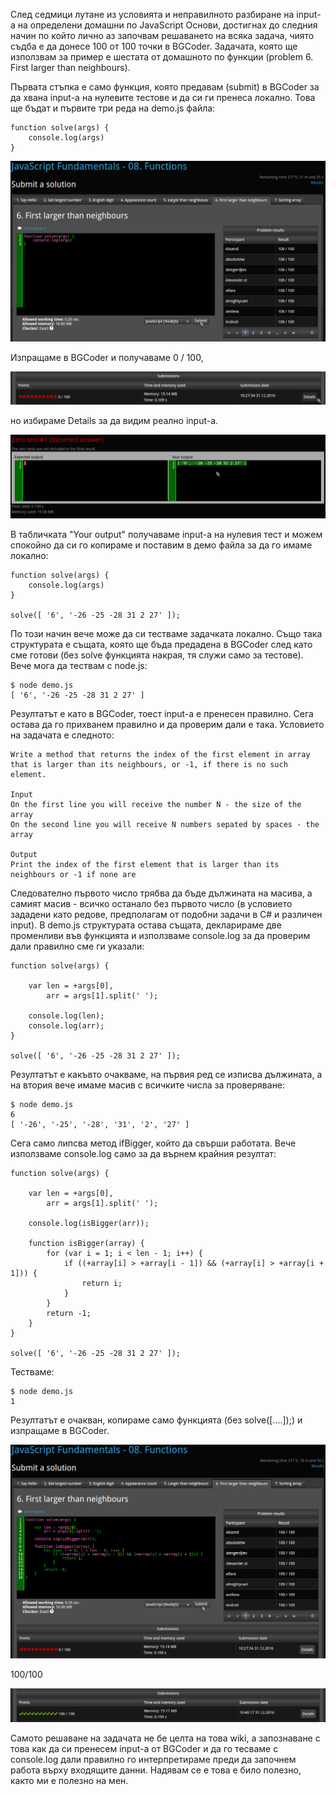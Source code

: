 След седмици лутане из условията и неправилното разбиране на input-a на определени домашни по JavaScript Основи, достигнах до следния начин по който лично аз започвам решаването на всяка задача, чиято съдба е да донесе 100 от 100 точки в BGCoder. Задачата, която ще използвам за пример е шестата от домашното по функции (problem 6. First larger than neighbours).

Първата стъпка е само функция, която предавам (submit) в BGCoder за да хвана input-a на нулевите тестове и да си ги пренеса локално. Това ще бъдат и първите три реда на demo.js файла:

```
function solve(args) { 
    console.log(args) 
}
```

![Alt text](./scr1.png?raw=true "Screenshot 1")

Изпращаме в BGCoder и получаваме 0 / 100, 

![Alt text](./scr2.png?raw=true "Screenshot 2")

но избираме Details за да видим реално input-a.

![Alt text](./scr3.png?raw=true "Screenshot 3")

В табличката "Your output" получаваме input-a на нулевия тест и можем спокойно да си го копираме и поставим в демо файла за да го имаме локално:

```
function solve(args) { 
    console.log(args) 
}

solve([ '6', '-26 -25 -28 31 2 27' ]);
```

По този начин вече може да си тестваме задачката локално. Също така структурата е същата, която ще бъда предадена в BGCoder след като сме готови (без solve функцията накрая, тя служи само за тестове). Вече мога да тествам с node.js:

```
$ node demo.js 
[ '6', '-26 -25 -28 31 2 27' ]
```

Резултатът е като в BGCoder, тоест input-a е пренесен правилно. Сега остава да го прихванем правилно и да проверим дали е така. Условието на задачата е следното:

```
Write a method that returns the index of the first element in array 
that is larger than its neighbours, or -1, if there is no such element.

Input
On the first line you will receive the number N - the size of the array
On the second line you will receive N numbers sepated by spaces - the array

Output
Print the index of the first element that is larger than its neighbours or -1 if none are
```

Следователно първото число трябва да бъде дължината на масива, а самият масив - всичко останало без първото число (в условието зададени като редове, предполагам от подобни задачи в C# и различен input). В demo.js структурата остава същата, декларираме две променливи във функцията и използваме console.log за да проверим дали правилно сме ги указали:

```
function solve(args) { 

    var len = +args[0],        
        arr = args[1].split(' ');

    console.log(len);
    console.log(arr); 
}

solve([ '6', '-26 -25 -28 31 2 27' ]);
```

Резултатът е какъвто очакваме, на първия ред се изписва дължината, a на втория вече имаме масив с всичките числа за проверяване:
```
$ node demo.js 
6
[ '-26', '-25', '-28', '31', '2', '27' ]
```

Сега само липсва метод ifBigger, който да свърши работата. Вече използваме console.log само за да върнем крайния резултат:
```
function solve(args) {

    var len = +args[0],        
        arr = args[1].split(' ');

    console.log(isBigger(arr));

    function isBigger(array) {
        for (var i = 1; i < len - 1; i++) {
            if ((+array[i] > +array[i - 1]) && (+array[i] > +array[i + 1])) {
                return i;
            }
        }
        return -1;
    }
}

solve([ '6', '-26 -25 -28 31 2 27' ]);
```

Тествамe:
```
$ node demo.js 
1
```

Резултатът е очакван, копирамe само функцията (без solve([....]);) и изпращамe в BGCoder.

![Alt text](./scr4.png?raw=true "Screenshot 4")

100/100

![Alt text](./scr5.png?raw=true "Screenshot 5")

Самото решаване на задачата не бе целта на това wiki, а запознаване с това как да си пренесем input-a от BGCoder и да го тесваме с console.log дали правилно го интерпретираме преди да започнем работа върху входящите данни. Надявам се е това е било полезно, както ми е полезно на мен.